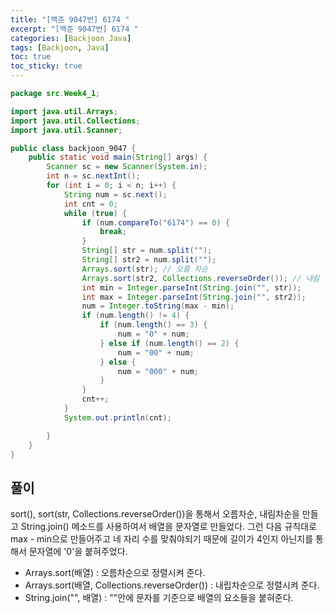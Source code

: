 ```yaml
---
title: "[백준 9047번] 6174 "
excerpt: "[백준 9047번] 6174 "
categories: [Backjoon Java]
tags: [Backjoon, Java]
toc: true
toc_sticky: true
---
```


```java
package src.Week4_1;

import java.util.Arrays;
import java.util.Collections;
import java.util.Scanner;

public class backjoon_9047 {
    public static void main(String[] args) {
        Scanner sc = new Scanner(System.in);
        int n = sc.nextInt();
        for (int i = 0; i < n; i++) {
            String num = sc.next();
            int cnt = 0;
            while (true) {
                if (num.compareTo("6174") == 0) {
                    break;
                }
                String[] str = num.split("");
                String[] str2 = num.split("");
                Arrays.sort(str); // 오름 차순
                Arrays.sort(str2, Collections.reverseOrder()); // 내림 차순
                int min = Integer.parseInt(String.join("", str));
                int max = Integer.parseInt(String.join("", str2));
                num = Integer.toString(max - min);
                if (num.length() != 4) {
                    if (num.length() == 3) {
                        num = "0" + num;
                    } else if (num.length() == 2) {
                        num = "00" + num;
                    } else {
                        num = "000" + num;
                    }
                }
                cnt++;
            }
            System.out.println(cnt);

        }
    }
}
```

## 풀이

sort(), sort(str, Collections.reverseOrder())을 통해서 오름차순, 내림차순을 만들고 String.join() 메소드를 사용하여서 배열을 문자열로 만들었다. 그런 다음 규칙대로 max - min으로 만들어주고 네 자리 수를 맞춰야되기 때문에 길이가 4인지 아닌지를 통해서 문자열에 '0'을 붙혀주었다.

- Arrays.sort(배열) : 오름차순으로 정렬시켜 준다.
- Arrays.sort(배열, Collections.reverseOrder()) : 내립차순으로 정렬시켜 준다.
- String.join("", 배열) : ""안에 문자를 기준으로 배열의 요소들을 붙혀준다.
